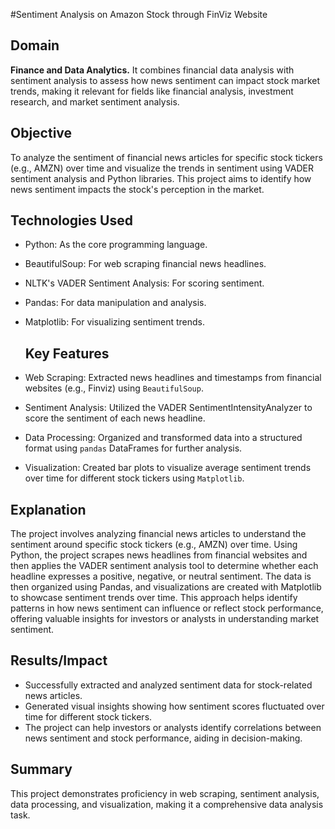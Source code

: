 #Sentiment Analysis on Amazon Stock through FinViz Website

## **Domain**
**Finance and Data Analytics.**
It combines financial data analysis with sentiment analysis to assess how news sentiment can impact stock market trends, making it relevant for fields like financial analysis, investment research, and market sentiment analysis.

## **Objective**
To analyze the sentiment of financial news articles for specific stock tickers (e.g., AMZN) over time and visualize the trends in sentiment using VADER sentiment analysis and Python libraries. This project aims to identify how news sentiment impacts the stock's perception in the market.

## **Technologies Used**
- Python: As the core programming language.
- BeautifulSoup: For web scraping financial news headlines.
- NLTK's VADER Sentiment Analysis: For scoring sentiment.
- Pandas: For data manipulation and analysis.
- Matplotlib: For visualizing sentiment trends.

  ## **Key Features**
- Web Scraping: Extracted news headlines and timestamps from financial websites (e.g., Finviz) using `BeautifulSoup`.
- Sentiment Analysis: Utilized the VADER SentimentIntensityAnalyzer to score the sentiment of each news headline.
- Data Processing: Organized and transformed data into a structured format using `pandas` DataFrames for further analysis.
- Visualization: Created bar plots to visualize average sentiment trends over time for different stock tickers using `Matplotlib`.

## **Explanation**
The project involves analyzing financial news articles to understand the sentiment around specific stock tickers (e.g., AMZN) over time. Using Python, the project scrapes news headlines from financial websites and then applies the VADER sentiment analysis tool to determine whether each headline expresses a positive, negative, or neutral sentiment. The data is then organized using Pandas, and visualizations are created with Matplotlib to showcase sentiment trends over time.
This approach helps identify patterns in how news sentiment can influence or reflect stock performance, offering valuable insights for investors or analysts in understanding market sentiment.

## **Results/Impact**
- Successfully extracted and analyzed sentiment data for stock-related news articles.
- Generated visual insights showing how sentiment scores fluctuated over time for different stock tickers.
- The project can help investors or analysts identify correlations between news sentiment and stock performance, aiding in decision-making.

## **Summary**
This project demonstrates proficiency in web scraping, sentiment analysis, data processing, and visualization, making it a comprehensive data analysis task.
